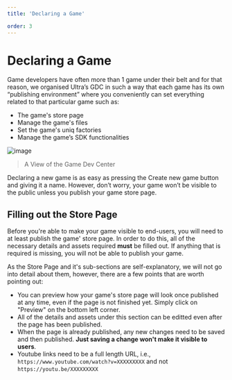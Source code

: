 ```yaml
---
title: 'Declaring a Game'

order: 3
---
```


# Declaring a Game

Game developers have often more than 1 game under their belt and for that reason, we organised Ultra’s GDC in such a way that each game has its own “publishing environment” where you conveniently can set everything related to that particular game such as:

-   The game's store page
-   Manage the game's files
-   Set the game's uniq factories
-   Manage the game’s SDK functionalities

![image](https://github.com/Tomas-Cucit/docs-blockchain/assets/140004349/53a475ee-3f4c-48ee-bd47-8893b5cd18a3)
> A View of the Game Dev Center

Declaring a new game is as easy as pressing the Create new game button and giving it a name. However, don’t worry, your game won’t be visible to the public unless you publish your game store page.

## Filling out the Store Page

Before you're able to make your game visible to end-users, you will need to at least publish the game' store page. In order to do this, all of the necessary details and assets required **must** be filled out. If anything that is required is missing, you will not be able to publish your game.

As the Store Page and it's sub-sections are self-explanatory, we will not go into detail about them, however, there are a few points that are worth pointing out:

-   You can preview how your game's store page will look once published at any time, even if the page is not finished yet. Simply click on "Preview" on the bottom left corner.
-   All of the details and assets under this section can be editted even after the page has been published.
-   When the page is already published, any new changes need to be saved and then published. **Just saving a change won't make it visible to users**.
-   Youtube links need to be a full length URL, i.e., `https://www.youtube.com/watch?v=XXXXXXXXX` and not `https://youtu.be/XXXXXXXXX`
